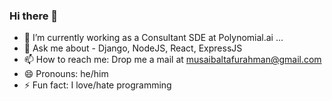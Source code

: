 ### Hi there 👋

- 🔭 I’m currently working as a Consultant SDE at Polynomial.ai ...
- 💬 Ask me about - Django, NodeJS, React, ExpressJS
- 📫 How to reach me: Drop me a mail at musaibaltafurahman@gmail.com
- 😄 Pronouns: he/him
- ⚡ Fun fact: I love/hate programming
